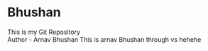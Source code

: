 # Bhushan
This is my Git Repository 
<br>
Author - Arnav Bhushan
This is arnav Bhushan through vs hehehe
